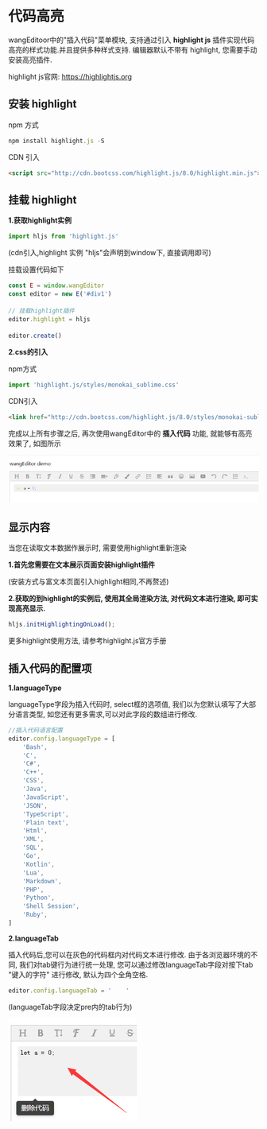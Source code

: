# 代码高亮

wangEditoor中的"插入代码"菜单模块, 支持通过引入  **highlight js** 插件实现代码高亮的样式功能.并且提供多种样式支持. 编辑器默认不带有 highlight, 您需要手动安装高亮插件.

highlight js官网: https://highlightjs.org

## 安装 highlight

npm 方式

```javascript
npm install highlight.js -S
```

CDN 引入

```html
<script src="http://cdn.bootcss.com/highlight.js/8.0/highlight.min.js"></script>
```

## 挂载 highlight

**1.获取highlight实例**

```javascript
import hljs from 'highlight.js'
```

(cdn引入,highlight 实例 "hljs"会声明到window下, 直接调用即可)

挂载设置代码如下

```javascript
const E = window.wangEditor
const editor = new E('#div1')

// 挂载highlight插件
editor.highlight = hljs

editor.create()
```

**2.css的引入**

npm方式

```javascript
import 'highlight.js/styles/monokai_sublime.css'
```

CDN引入

```html
<link href="http://cdn.bootcss.com/highlight.js/8.0/styles/monokai-sublime.min.css" rel="stylesheet">
```

完成以上所有步骤之后, 再次使用wangEditor中的  **插入代码** 功能, 就能够有高亮效果了, 如图所示

![highlight-example](../../images/highlight-example.png)

## 显示内容

当您在读取文本数据作展示时, 需要使用highlight重新渲染

**1.首先您需要在文本展示页面安装highlight插件**

(安装方式与富文本页面引入highlight相同,不再赘述)

**2.获取的到highlight的实例后, 使用其全局渲染方法, 对代码文本进行渲染, 即可实现高亮显示.**

```javascript
hljs.initHighlightingOnLoad();
```

更多highlight使用方法, 请参考highlight.js官方手册

## 插入代码的配置项

**1.languageType** 

languageType字段为插入代码时, select框的选项值, 我们以为您默认填写了大部分语言类型, 如您还有更多需求,可以对此字段的数组进行修改. 

```javascript
//插入代码语言配置
editor.config.languageType = [
    'Bash',
    'C',
    'C#',
    'C++',
    'CSS',
    'Java',
    'JavaScript',
    'JSON',
    'TypeScript',
    'Plain text',
    'Html',
    'XML',
    'SQL',
    'Go',
    'Kotlin',
    'Lua',
    'Markdown',
    'PHP',
    'Python',
    'Shell Session',
    'Ruby',
]
```

**2.languageTab** 

插入代码后,您可以在灰色的代码框内对代码文本进行修改. 由于各浏览器环境的不同, 我们对tab键行为进行统一处理, 您可以通过修改languageTab字段对按下tab "键入的字符" 进行修改, 默认为四个全角空格.

```javascript
editor.config.languageTab = '    '
```

(languageTab字段决定pre内的tab行为)

![code-tab-point-example](../../images/code-tab-point-example.png)

